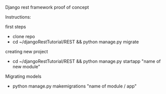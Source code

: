 Django rest framework proof of concept


Instructions:

first steps
- clone repo
- cd ~/djangoRestTutorial/REST && python manage.py migrate 

creating new project
- cd ~/djangoRestTutorial/REST && python manage.py startapp "name of new module"

Migrating models
- python manage.py makemigrations "name of module / app"
